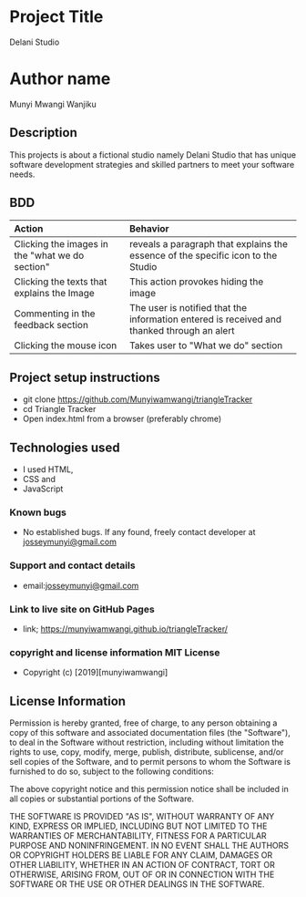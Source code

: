 # Project Title
Delani Studio

# Author name
 Munyi Mwangi Wanjiku

## Description
This projects is about a fictional studio namely Delani Studio that has unique software development strategies and skilled partners to meet your software needs.

## BDD

 | Action | Behavior |
 | :------- | :--------- |
 | Clicking the images in the "what we do section" | reveals a paragraph that explains the essence of the specific icon to the Studio |
 | Clicking the texts that explains the Image |  This action provokes hiding the image |
 | Commenting in the feedback section |  The user is notified that the information entered is received and thanked through an alert |
 | Clicking the mouse icon | Takes user to "What we do" section |


## Project setup instructions
* git clone <https://github.com/Munyiwamwangi/triangleTracker>
* cd Triangle Tracker
* Open index.html from a browser (preferably chrome)

## Technologies used
* I used HTML,
* CSS and
* JavaScript

### Known bugs
 * No established bugs. If any found, freely contact developer at josseymunyi@gmail.com


### Support and contact details
 * email:josseymunyi@gmail.com

### Link to live site on GitHub Pages
  * link; <https://munyiwamwangi.github.io/triangleTracker/>

### copyright and license information MIT License

* Copyright (c) [2019][munyiwamwangi]

## License Information

Permission is hereby granted, free of charge, to any person obtaining a copy of this software and associated documentation files (the "Software"), to deal in the Software without restriction, including without limitation the rights to use, copy, modify, merge, publish, distribute, sublicense, and/or sell copies of the Software, and to permit persons to whom the Software is furnished to do so, subject to the following conditions:

The above copyright notice and this permission notice shall be included in all copies or substantial portions of the Software.

THE SOFTWARE IS PROVIDED "AS IS", WITHOUT WARRANTY OF ANY KIND, EXPRESS OR IMPLIED, INCLUDING BUT NOT LIMITED TO THE WARRANTIES OF MERCHANTABILITY, FITNESS FOR A PARTICULAR PURPOSE AND NONINFRINGEMENT. IN NO EVENT SHALL THE AUTHORS OR COPYRIGHT HOLDERS BE LIABLE FOR ANY CLAIM, DAMAGES OR OTHER LIABILITY, WHETHER IN AN ACTION OF CONTRACT, TORT OR OTHERWISE, ARISING FROM, OUT OF OR IN CONNECTION WITH THE SOFTWARE OR THE USE OR OTHER DEALINGS IN THE SOFTWARE.
